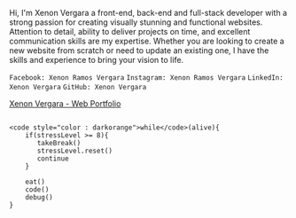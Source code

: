 Hi, I'm Xenon Vergara a front-end, back-end and full-stack developer with a strong passion for creating visually stunning and functional websites. Attention to detail, ability to deliver projects on time, and excellent communication skills are my expertise. Whether you are looking to create a new website from scratch or need to update an existing one, I have the skills and experience to bring your vision to life.

`Facebook: Xenon Ramos Vergara`
`Instagram: Xenon Ramos Vergara`
`LinkedIn: Xenon Vergara`
`GitHub: Xenon Vergara`

[Xenon Vergara - Web Portfolio](https://arstatine.github.io)

```

<code style="color : darkorange">while</code>(alive){
    if(stressLevel >= 8){
       takeBreak()
       stressLevel.reset()
       continue
    }
    
    eat()
    code()
    debug()
}

```
